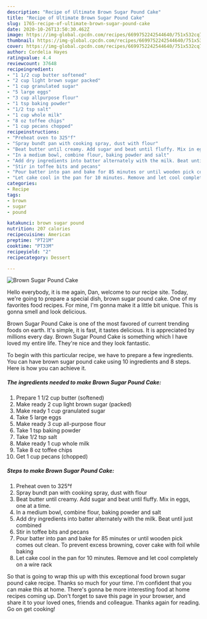 ```yaml
---
description: "Recipe of Ultimate Brown Sugar Pound Cake"
title: "Recipe of Ultimate Brown Sugar Pound Cake"
slug: 1765-recipe-of-ultimate-brown-sugar-pound-cake
date: 2020-10-26T13:50:30.462Z
image: https://img-global.cpcdn.com/recipes/6699752242544640/751x532cq70/brown-sugar-pound-cake-recipe-main-photo.jpg
thumbnail: https://img-global.cpcdn.com/recipes/6699752242544640/751x532cq70/brown-sugar-pound-cake-recipe-main-photo.jpg
cover: https://img-global.cpcdn.com/recipes/6699752242544640/751x532cq70/brown-sugar-pound-cake-recipe-main-photo.jpg
author: Cordelia Hayes
ratingvalue: 4.4
reviewcount: 37648
recipeingredient:
- "1 1/2 cup butter softened"
- "2 cup light brown sugar packed"
- "1 cup granulated sugar"
- "5 large eggs"
- "3 cup allpurpose flour"
- "1 tsp baking powder"
- "1/2 tsp salt"
- "1 cup whole milk"
- "8 oz toffee chips"
- "1 cup pecans chopped"
recipeinstructions:
- "Preheat oven to 325°f"
- "Spray bundt pan with cooking spray, dust with flour"
- "Beat butter until creamy. Add sugar and beat until fluffy. Mix in eggs, one at a time."
- "In a medium bowl, combine flour, baking powder and salt"
- "Add dry ingredients into batter alternately with the milk. Beat until just combined"
- "Stir in toffee bits and pecans"
- "Pour batter into pan and bake for 85 minutes or until wooden pick comes out clean. To prevent excess browning, cover cake with foil while baking"
- "Let cake cool in the pan for 10 minutes. Remove and let cool completely on a wire rack"
categories:
- Recipe
tags:
- brown
- sugar
- pound

katakunci: brown sugar pound 
nutrition: 207 calories
recipecuisine: American
preptime: "PT21M"
cooktime: "PT33M"
recipeyield: "2"
recipecategory: Dessert

---
```



![Brown Sugar Pound Cake](https://img-global.cpcdn.com/recipes/6699752242544640/751x532cq70/brown-sugar-pound-cake-recipe-main-photo.jpg)

Hello everybody, it is me again, Dan, welcome to our recipe site. Today, we're going to prepare a special dish, brown sugar pound cake. One of my favorites food recipes. For mine, I'm gonna make it a little bit unique. This is gonna smell and look delicious.



Brown Sugar Pound Cake is one of the most favored of current trending foods on earth. It's simple, it is fast, it tastes delicious. It is appreciated by millions every day. Brown Sugar Pound Cake is something which I have loved my entire life. They're nice and they look fantastic.


To begin with this particular recipe, we have to prepare a few ingredients. You can have brown sugar pound cake using 10 ingredients and 8 steps. Here is how you can achieve it.

<!--inarticleads1-->

##### The ingredients needed to make Brown Sugar Pound Cake:

1. Prepare 1 1/2 cup butter (softened)
1. Make ready 2 cup light brown sugar (packed)
1. Make ready 1 cup granulated sugar
1. Take 5 large eggs
1. Make ready 3 cup all-purpose flour
1. Take 1 tsp baking powder
1. Take 1/2 tsp salt
1. Make ready 1 cup whole milk
1. Take 8 oz toffee chips
1. Get 1 cup pecans (chopped)




<!--inarticleads2-->

##### Steps to make Brown Sugar Pound Cake:

1. Preheat oven to 325°f
1. Spray bundt pan with cooking spray, dust with flour
1. Beat butter until creamy. Add sugar and beat until fluffy. Mix in eggs, one at a time.
1. In a medium bowl, combine flour, baking powder and salt
1. Add dry ingredients into batter alternately with the milk. Beat until just combined
1. Stir in toffee bits and pecans
1. Pour batter into pan and bake for 85 minutes or until wooden pick comes out clean. To prevent excess browning, cover cake with foil while baking
1. Let cake cool in the pan for 10 minutes. Remove and let cool completely on a wire rack




So that is going to wrap this up with this exceptional food brown sugar pound cake recipe. Thanks so much for your time. I'm confident that you can make this at home. There's gonna be more interesting food at home recipes coming up. Don't forget to save this page in your browser, and share it to your loved ones, friends and colleague. Thanks again for reading. Go on get cooking!
